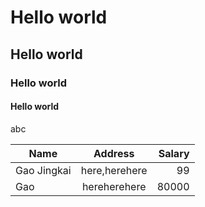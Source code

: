 # Hello world
## Hello world
### Hello world
#### Hello world

abc

| Name | Address | Salary |
| ----- | :-----: | -----: |
| Gao Jingkai | here,herehere | 99 |
| Gao | hereherehere | 80000 |
